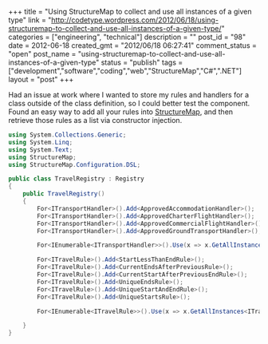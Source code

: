 +++
title = "Using StructureMap to collect and use all instances of a given type"
link = "http://codetype.wordpress.com/2012/06/18/using-structuremap-to-collect-and-use-all-instances-of-a-given-type/"
categories = ["engineering", "technical"]
description = ""
post_id = "98"
date = 2012-06-18
created_gmt = "2012/06/18 06:27:41"
comment_status = "open"
post_name = "using-structuremap-to-collect-and-use-all-instances-of-a-given-type"
status = "publish"
tags = ["development","software","coding","web","StructureMap","C#",".NET"]
layout = "post"
+++

Had an issue at work where I wanted to store my rules and handlers for a class outside of the class definition, so I could better test the component. Found an easy way to add all your rules into [StructureMap](http://docs.structuremap.net/), and then retrieve those rules as a list via constructor injection.

``` cs
using System.Collections.Generic;
using System.Linq;
using System.Text;
using StructureMap;
using StructureMap.Configuration.DSL;

public class TravelRegistry : Registry
{
    public TravelRegistry()
    {
        For<ITransportHandler>().Add<ApprovedAccommodationHandler>();
        For<ITransportHandler>().Add<ApprovedCharterFlightHandler>();
        For<ITransportHandler>().Add<ApprovedCommercialFlightHandler>();
        For<ITransportHandler>().Add<ApprovedGroundTransportHandler>();

        For<IEnumerable<ITransportHandler>>().Use(x => x.GetAllInstances<ITransportHandler>());

        For<ITravelRule>().Add<StartLessThanEndRule>();
        For<ITravelRule>().Add<CurrentEndsAfterPreviousRule>();
        For<ITravelRule>().Add<CurrentStartAfterPreviousEndRule>();
        For<ITravelRule>().Add<UniqueEndsRule>();
        For<ITravelRule>().Add<UniqueStartAndEndRule>();
        For<ITravelRule>().Add<UniqueStartsRule>();

        For<IEnumerable<ITravelRule>>().Use(x => x.GetAllInstances<ITravelRule>());

    }
}
```
